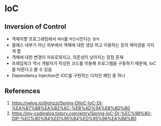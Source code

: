 # IoC

## Inversion of Control

- 객체지향 프로그래밍에서 `제어`를 `역전`시킨다는 `원칙`
- 클래스 내부가 아닌 외부에서 객체에 대한 생성 하고 이용하는 등의 제어권을 가지게 함
- 객체에 대한 변경이 자유로워지고, 의존성이 낮아지는 장점 존재
- 프레임워크 역시 개발자가 작성한 코드를 이용해 프로그램을 구동하기 때문에, IoC를 따른다고 볼 수 있음
- Dependency Injection은 IOC를 구현하는 디자인 패턴 중 하나

## References

1. https://velog.io/@ohzzi/Spring-DIIoC-IoC-DI-%EA%B7%B8%EA%B2%8C-%EB%AD%94%EB%8D%B0
2. https://my-codinglog.tistory.com/entry/Spring-IoC-DI-%EC%99%80-DIP-%EC%9D%B4%ED%95%B4%ED%95%98%EA%B8%B0
